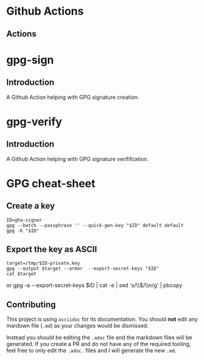 # Github Actions

## Actions

# gpg-sign

## Introduction

A Github Action helping with GPG signature creation.

# gpg-verify

## Introduction

A Github Action helping with GPG signature verififcation.

# GPG cheat-sheet

## Create a key

    ID=gha-signer
    gpg --batch --passphrase '' --quick-gen-key "$ID" default default
    gpg -K "$ID"

## Export the key as ASCII

    target=/tmp/$ID-private.key
    gpg --output $target --armor  --export-secret-keys "$ID"
    cat $target

or
gpg -a --export-secret-keys $ID | cat -e | sed 's/\\$/\\\n/g' | pbcopy

## Contributing

This project is using `asciidoc` for its documentation. You should **not** edit any mardown file (`.md`) as your changes would be dismissed.

Instead you should be editing the `.adoc` file and the markdown files will be generated. If you create a PR and do not have any of the required tooling, feel free to only edit the `.adoc.` files and I will generate the new `.md`.
